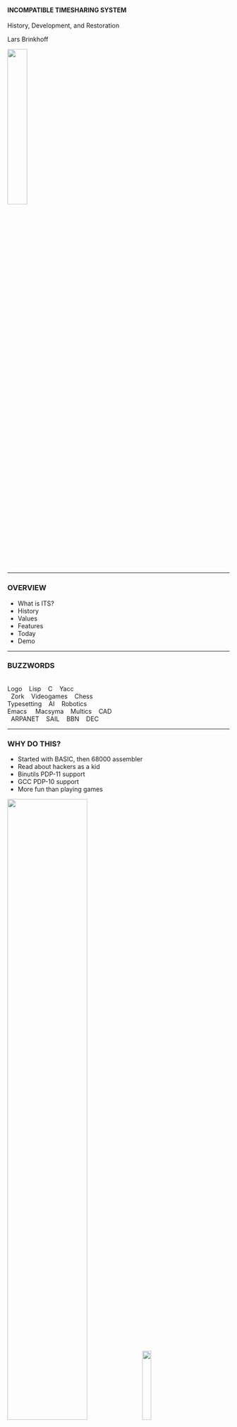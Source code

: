 #### INCOMPATIBLE TIMESHARING SYSTEM

History, Development, and Restoration

Lars Brinkhoff

<img src="pics/ictech.png" width="30%"></img>

---

### OVERVIEW

- What is ITS?
- History
- Values
- Features
- Today
- Demo

---

### BUZZWORDS

<br>
Logo&nbsp;&nbsp;&nbsp;&nbsp;Lisp&nbsp;&nbsp;&nbsp;&nbsp;C&nbsp;&nbsp;&nbsp;&nbsp;Yacc<br>
&nbsp;&nbsp;Zork&nbsp;&nbsp;&nbsp;&nbsp;Videogames&nbsp;&nbsp;&nbsp;&nbsp;Chess<br>
Typesetting&nbsp;&nbsp;&nbsp;&nbsp;AI&nbsp;&nbsp;&nbsp;&nbsp;Robotics<br>
Emacs&nbsp;&nbsp;&nbsp;&nbsp;&nbsp;Macsyma&nbsp;&nbsp;&nbsp;&nbsp;Multics&nbsp;&nbsp;&nbsp;&nbsp;CAD<br>
&nbsp;&nbsp;ARPANET&nbsp;&nbsp;&nbsp;&nbsp;SAIL&nbsp;&nbsp;&nbsp;&nbsp;BBN&nbsp;&nbsp;&nbsp;&nbsp;DEC

---

### WHY DO THIS?

- Started with BASIC, then 68000 assembler
- Read about hackers as a kid
- Binutils PDP-11 support
- GCC PDP-10 support
- More fun than playing games

<img src="pics/vic20.jpg" width="60%"></img>
<img src="pics/dict.jpg" width="20%"></img>

---

### WHAT IS ITS?

- ITS is an operating system for PDP-10 computers.
- Created at MIT in 1967, kept running until 1990.
- Known for its openness and lack of security.

<img src="pics/MIT.jpg" width="30%"></img>
<img src="pics/TechSquare.jpg" width="20%"></img>

---

### PDP-10 FAMILY

- Made by Digital Equipment Corporation
- Lifespan 1964-1988
- Generations: PDP-6, KA10, KI10, KL10, KS10
- Designed with Lisp in mind
- 36-bit word length, 18-bit address space
- Large orthogonal instruction set
- Pleasant assembly language
- Popular on the ARPANET

<img src="pics/PDP-1040.jpg" width="28%"></img>

---

### BEFORE ITS

- AI group 1959
- CTSS 1961-1963
- Project MAC 1963
- Multics 1964-1967

<img src="pics/CTSS.jpeg" width="40%"></img>
<img src="pics/GE645.jpg" width="43%"></img>

---

### BEGINNINGS

- At the Project MAC AI group
- For their PDP-6 computer
- Grew from singe-user tools
- First version 1967
- Alternative to CTSS and Multics

<img src="pics/PDP-6.jpg" width="31%"></img>
<img src="pics/Multics.jpg" width="25%"></img>

---

### HACKER ETHIC

<div style="float: left; width: 60%;">
<ul>
<li>ITS was written by hackers</li>
<li>Designed to get work done, not an academic exercise</li>
<li>Highly interactive</li>
<li>No passwords (until later)</li>
<li>No file permissions</li>
<li>Source code for everything</li>
<li>Guests allowed</li>
</ul>
</div>

<div style="float: right; width: 40%;">
<img src="pics/RMS.jpg" width="100%"></img>
</div>

---

### EARLY DEVELOPMENT

- AI PDP-10 1968
- Virtual memory 1970
- ARPANET 1971
- Two more machines: DM and ML

<img src="pics/MIT-AI.png" width="25%"></img>
<img src="pics/MIT-DMS.jpg" width="30%"></img>
<img src="pics/MIT-ML.jpg" width="28%"></img>

---

### RESEARCH

<div style="float: left; width: 60%;">
<ul>
<li>AI</li>
<li>Robotics</li>
<li>Computer Vision</li>
<li>Logo</li>
<li>Lisp, Scheme</li>
<li>Lisp Machine</li>
<li>Macsyma</li>
<li>Programming Technology</li>
<li>Networking</li>
</ul>
</div>

<div style="float: right; width: 40%;">
<img src="pics/robot.jpg" width="45%"></img>
<img src="pics/Turtle.jpg" width="45%"></img>
<img src="pics/CADR.jpg" width="45%"></img>
<img src="pics/IMP.jpg" width="40%"></img>
</div>

---

### HEYDAYS

- Network file system
- Memory mapped raster displays
- Space cadet-like keyboards
- MC KL10 1975
- Emacs 1976
- TCP/IP 1982

<img src="pics/knight-console.jpg" width="25%"></img>
<img src="pics/MIT-MC.jpg" width="21%"></img>

---

### NOTABLE PROGRAMS

<div style="float: left; width: 40%;">
<ul>
<li>Maclisp</li>
<li>Macsyma</li>
<li>Emacs</li>
<li>Scheme</li>
<li>SHRDLU</li>
<li>Muddle</li>
</ul>
</div>

<div style="float: right; width: 60%;">
<img src="pics/shrdlu.jpg" width="70%"><br>
</div>

---

### GAMES

<div style="float: left; width: 50%;">
<ul>
<li>Spacewar!</li>
<li>MacHack VI</li>
<li>Flight simulator</li>
<li>Adventure</li>
</ul>
</div>

<div style="float: right; width: 50%;">
<ul>
<li>Maze War</li>
<li>Dazzle Dart</li>
<li>Moonlander</li>
<li>Zork</li>
</ul>
</div>

<img src="pics/machack.jpeg" width="15%"></img>
<img src="pics/flight.png" width="16%"></img>
<img src="pics/MazeWar.jpg" width="12%"></img>
<img src="pics/dazzle.png" width="16%"></img>
<img src="pics/Zork.jpg" width="25%"></img>

---

### IMPORTED SOFTWARE

- Emulator for TOPS-10 and WAITS system calls.
- Collaboration between PDP-10 sites.
- DEC: MACRO, LINK, CROSS, Fortran.
- SAIL: FAIL, SPELL, SUDS, TeX, PUB, GEOMED.
- CMU: Scribe.

<img src="pics/geomed.png" width="27%"></img>
<img src="pics/advent.png" width="30%"></img>

---

### MULTIPROCESSING

<div style="float: left; width: 60%;">
<ul>
<li>PDP-10, timesharing</li>
<li>PDP-6, stand alone</li>
<li>PDP-11, perpiherals</li>
<li>CONS, Lisp machine</li>
<li>CHEOPS, chess machine</li>
<li>GT40, vector display</li>
<li>Imlac, vector display</li>
<li>Tools and software</li>
</ul>
</div>

<div style="float: right; width: 40%;">
<img src="pics/PDP-11.jpg" width="45%"></img>
<img src="pics/GT40.jpg" width="45%"></img>
<img src="pics/Imlac.jpg" width="45%"></img>
</div>

---

### FEATURES AND LIMITATIONS

- PCLSR, PC lusering
- Processes & processors available as files
- The debugger is the user interface
- Application command sets are similar to Emacs
- User-space device drivers
- Real-time scheduling
- Terminal-independent text output
- Just one level of directories
- File names 6+6 characters

---

### OFFSPRING

- SITS "Small ITS"<br>
  For the Logo PDP-11<br>
  Multi user timesharing, virtual memory<br>
  Vector and raster displays

- MINITS "Mini ITS"<br>
  RTOS for PDP-11, network utility<br>
  Routing, bridge, workstations, robot

- Camexec<br>
  Timesharing, PDP-11

---

### DECLINE

- PDP-6s and KA10s scrapped
- KS10 1985
- KL10 shipped to Sweden 1988
- Shut down 1990

<img src="pics/AI-KS10.jpg" width="23%">

---

### LEGACY

<div style="float: left; width: 60%;">
<ul>
<li>GNU project</li>
<li>Emacs</li>
<li>Info</li>
<li>WHOIS</li>
<li>Emacs Lisp, Common Lisp</li>
<li>Meta key (from SAIL)</li>
<li>Unix job control</li>
<li>And --More--</li>
</ul>
</div>

<div style="float: right; width: 40%;">
<img src="pics/GNU.jpg" width="40%"><br>
<img src="pics/Emacs.png" width="40%"><br>
<img src="pics/Meta.jpg" width="40%"><br>
</div>

---

### IN THE MEDIA

<div style="float: left; width: 60%;">
<ul>
<li><i>Hackers</i>,<br>book by Steven Levy<br>&nbsp;</li>
<li><i>Hacker's Dictionary</i>,<br>book by Guy Steele<br>&nbsp;</li>
<li><i>Swordfish</i>,<br>movie by Skip Woods<br>&nbsp;</li>
</ul>
</div>

<div style="float: right; width: 40%;">
<img src="pics/Swordfish1.png" width="90%"><br>
<img src="pics/Swordfish2.png" width="90%"><br>
</div>

---

### A NEW HOPE

- ITS running on an emulator 1992
- Put on Internet 2001
- Public ITS distribution
- Unix tools for ITS files and networking
- Restoration 2016

<img src="pics/pdp10x.jpg" width="25%">

---

### RESTORATION

- Boot off magtape
- Make file system on disk
- Load ITS and a few binary programs
- Reboot into ITS
- Build system and >300 programs from source code
- Many bug fixes
- Issue tracking
- Continuous integration
- http://github.com/PDP-10/its

---

### DEMO

- DSKDMP
- MLIFE
- Starting ITS
- Emacs
- Midas
- DDT
- 11LOGO
- Macsyma

---

# ◊◊U
